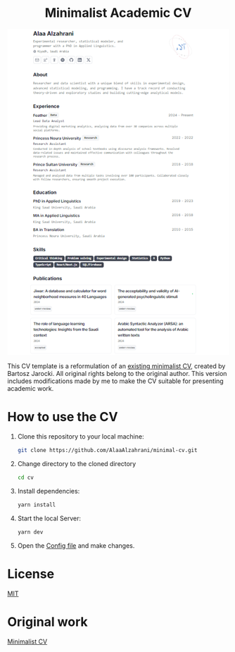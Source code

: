 

<h1 align="center">Minimalist Academic CV</h1>
<p align="center">
  <img src="https://github.com/AlaaAlzahrani/minimal-cv/blob/main/public/page_shot.png" alt="cv">
</p>


This CV template is a reformulation of an [existing minimalist CV](https://github.com/BartoszJarocki/cv/tree/main), created by Bartosz Jarocki. All original rights belong to the original author. This version includes modifications made by me to make the CV suitable for presenting academic work.

# How to use the CV 

1. Clone this repository to your local machine:

   ```bash
   git clone https://github.com/AlaaAlzahrani/minimal-cv.git
   ```

2. Change directory to the cloned directory

   ```bash
   cd cv
   ```

3. Install dependencies:

   ```bash
   yarn install
   ```

4. Start the local Server:

   ```bash
   yarn dev
   ```

5. Open the [Config file](./src/data/resume-data.tsx) and make changes.


# License

[MIT](https://choosealicense.com/licenses/mit/)


# Original work
[Minimalist CV](https://github.com/BartoszJarocki/cv/tree/main)